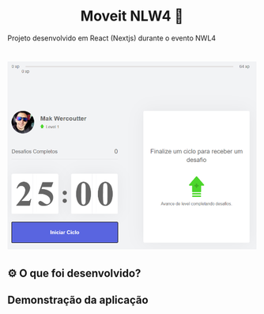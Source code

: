 <h1 align="center"> Moveit NLW4 🚀 </h1>
<p>Projeto desenvolvido em React (Nextjs) durante o evento NWL4</p>
<h1 align="center">
<img src="/assets/ImgReadme.png" alt="ImagemReadme" alt="ImagemReadme">
</h1>
<h2> ⚙️ O que foi desenvolvido?<h2>

Demonstração da aplicação
